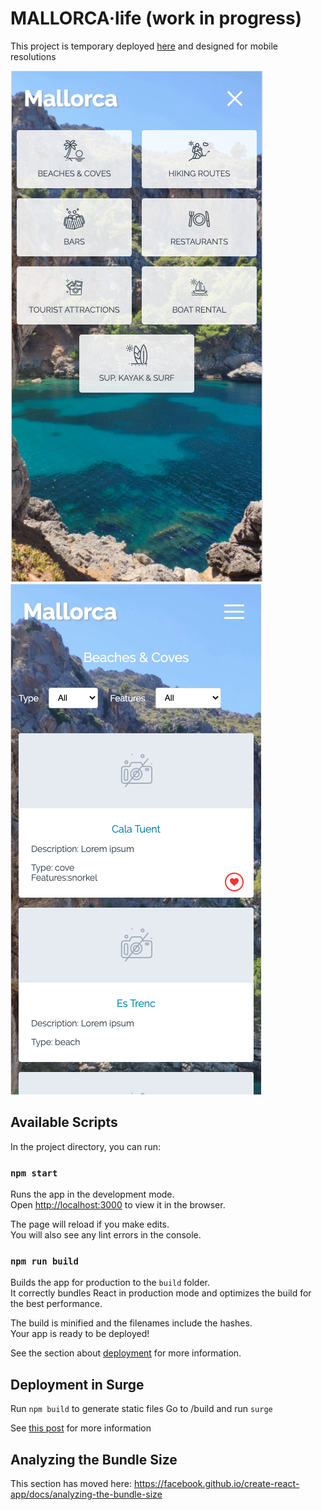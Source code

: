 # MALLORCA·life (work in progress)

This project is temporary deployed [here](http://mallorca-life.surge.sh/) and designed for mobile resolutions

![alt tag](public/screenshot_example_menu.png)  ![alt tag](public/screenshot_example_category.png)


## Available Scripts

In the project directory, you can run:

### `npm start`

Runs the app in the development mode.<br />
Open [http://localhost:3000](http://localhost:3000) to view it in the browser.

The page will reload if you make edits.<br />
You will also see any lint errors in the console.

### `npm run build`

Builds the app for production to the `build` folder.<br />
It correctly bundles React in production mode and optimizes the build for the best performance.

The build is minified and the filenames include the hashes.<br />
Your app is ready to be deployed!

See the section about [deployment](https://facebook.github.io/create-react-app/docs/deployment) for more information.

## Deployment in Surge

Run `npm build` to generate static files
Go to /build and run `surge`

See [this post](https://daveceddia.com/deploy-create-react-app-surge/) for more information

## Analyzing the Bundle Size

This section has moved here: https://facebook.github.io/create-react-app/docs/analyzing-the-bundle-size
